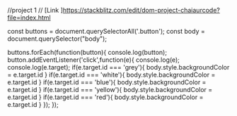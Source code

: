 //project 1
// [Link ]https://stackblitz.com/edit/dom-project-chaiaurcode?file=index.html

const buttons = document.querySelectorAll('.button');
const body = document.querySelector("body");

buttons.forEach(function(button){
  console.log(button);
  button.addEventListener('click',function(e){
console.log(e);
console.log(e.target);
if(e.target.id === 'grey'){
  body.style.backgroundColor = e.target.id
}
if(e.target.id === 'white'){
  body.style.backgroundColor = e.target.id
}
if(e.target.id === 'blue'){
  body.style.backgroundColor = e.target.id
}
if(e.target.id === 'yellow'){
  body.style.backgroundColor = e.target.id
}
if(e.target.id === 'red'){
  body.style.backgroundColor = e.target.id
}
  });
});